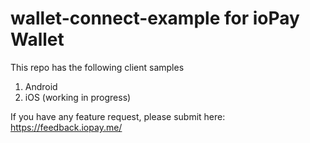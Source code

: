 # wallet-connect-example for ioPay Wallet

This repo has the following client samples
1. Android 
2. iOS (working in progress)


If you have any feature request, please submit here: https://feedback.iopay.me/

